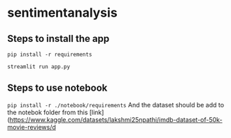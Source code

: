 # sentimentanalysis
## Steps to install the app
`pip install -r requirements`

`streamlit run app.py`

## Steps to use notebook
`pip install -r ./notebook/requirements`
And the dataset should be add to the notebok folder from this [link](https://www.kaggle.com/datasets/lakshmi25npathi/imdb-dataset-of-50k-movie-reviews/d
